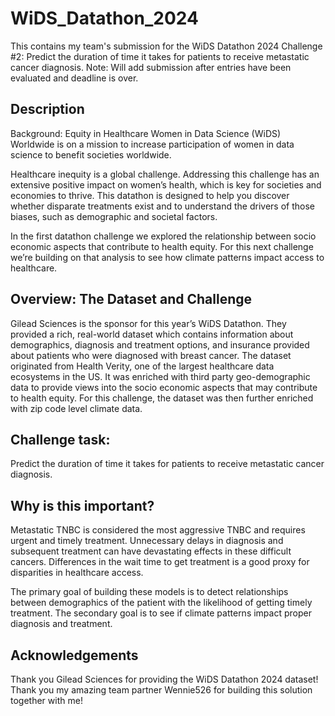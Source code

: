 # WiDS_Datathon_2024
This contains my team's submission for the WiDS Datathon 2024 Challenge #2: Predict the duration of time it takes for patients to receive metastatic cancer diagnosis. 
Note: Will add submission after entries have been evaluated and deadline is over. 

## Description
Background: Equity in Healthcare
Women in Data Science (WiDS) Worldwide is on a mission to increase participation of women in data science to benefit societies worldwide.

Healthcare inequity is a global challenge. Addressing this challenge has an extensive positive impact on women’s health, which is key for societies and economies to thrive. This datathon is designed to help you discover whether disparate treatments exist and to understand the drivers of those biases, such as demographic and societal factors.

In the first datathon challenge we explored the relationship between socio economic aspects that contribute to health equity. For this next challenge we’re building on that analysis to see how climate patterns impact access to healthcare.


## Overview: The Dataset and Challenge
Gilead Sciences is the sponsor for this year’s WiDS Datathon. They provided a rich, real-world dataset which contains information about demographics, diagnosis and treatment options, and insurance provided about patients who were diagnosed with breast cancer. The dataset originated from Health Verity, one of the largest healthcare data ecosystems in the US. It was enriched with third party geo-demographic data to provide views into the socio economic aspects that may contribute to health equity. For this challenge, the dataset was then further enriched with zip code level climate data.

## Challenge task:
Predict the duration of time it takes for patients to receive metastatic cancer diagnosis.

## Why is this important?
Metastatic TNBC is considered the most aggressive TNBC and requires urgent and timely treatment. Unnecessary delays in diagnosis and subsequent treatment can have devastating effects in these difficult cancers. Differences in the wait time to get treatment is a good proxy for disparities in healthcare access.

The primary goal of building these models is to detect relationships between demographics of the patient with the likelihood of getting timely treatment. The secondary goal is to see if climate patterns impact proper diagnosis and treatment.


## Acknowledgements
Thank you Gilead Sciences for providing the WiDS Datathon 2024 dataset!
Thank you my amazing team partner Wennie526 for building this solution together with me!
